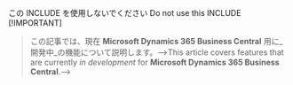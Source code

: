 <span data-ttu-id="6d61a-101">この INCLUDE を使用しないでください <!--></span><span class="sxs-lookup"><span data-stu-id="6d61a-101">Do not use this INCLUDE <!--></span></span> [!IMPORTANT]
> <span data-ttu-id="6d61a-102">この記事では、現在 **Microsoft Dynamics 365 Business Central** 用に_開発中_の機能について説明します。--></span><span class="sxs-lookup"><span data-stu-id="6d61a-102">This article covers features that are currently _in development_ for **Microsoft Dynamics 365 Business Central**.--></span></span>
